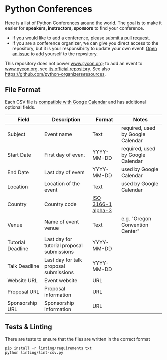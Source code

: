 # Python Conferences

Here is a list of Python Conferences around the world. The goal is to make it easier for **speakers, instructors, sponsors** to find your conference.

- If you would like to add a conference, please [submit a pull request](https://github.com/python-organizers/conferences/pulls).
- If you are a conference organizer, we can give you direct access to the repository, but it is your responsibility to update your own event! [Open an issue](https://github.com/python-organizers/conferences/issues/new?template=request-for-access-as-a-conference-organizer.md) to add yourself to the repository.

This repository does not power www.pycon.org; to add an event to www.pycon.org, see [its official repository](https://github.com/PyCon/pycon.org#adding-your-pycon-to-the-website). See also https://github.com/python-organizers/resources.

## File Format

Each CSV file is [compatible with Google Calendar](https://support.google.com/calendar/answer/37118?hl=en) and has additional optional fields.

| Field             | Description                                | Format                        | Notes
|-------------------|--------------------------------------------|-------------------------------|---------------
| Subject           | Event name                                 | Text                          | required, used by Google Calendar
| Start Date        | First day of event                         | YYYY-MM-DD                    | required, used by Google Calendar
| End Date          | Last day of event                          | YYYY-MM-DD                    | used by Google Calendar
| Location          | Location of the event                      | Text                          | used by Google Calendar
| Country           | Country code                               | [ISO 3166-1 alpha-3][ISO3166] |
| Venue             | Name of event venue                        | Text                          | e.g. "Oregon Convention Center"
| Tutorial Deadline | Last day for tutorial proposal submissions | YYYY-MM-DD                    |
| Talk Deadline     | Last day for talk proposal submissions     | YYYY-MM-DD                    |
| Website URL       | Event website                              | URL                           |
| Proposal URL      | Proposal information                       | URL                           |
| Sponsorship URL   | Sponsorship information                    | URL                           |

## Tests & Linting

There are tests to ensure that the files are written in the correct format

    pip install -r linting/requirements.txt
    python linting/lint-csv.py

[ISO3166]: https://en.wikipedia.org/wiki/ISO_3166-1_alpha-3
